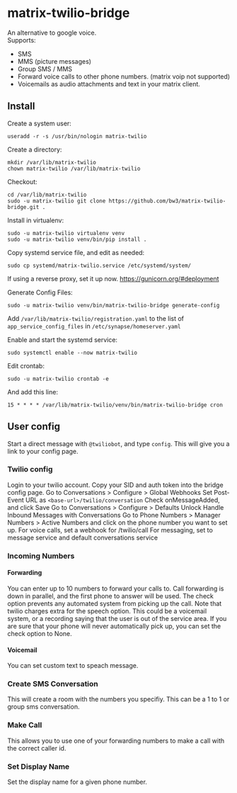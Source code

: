 # matrix-twilio-bridge
An alternative to google voice.  
Supports:
- SMS
- MMS (picture messages)
- Group SMS / MMS
- Forward voice calls to other phone numbers. (matrix voip not supported)
- Voicemails as audio attachments and text in your matrix client. 

## Install

Create a system user:

    useradd -r -s /usr/bin/nologin matrix-twilio

Create a directory:

    mkdir /var/lib/matrix-twilio
    chown matrix-twilio /var/lib/matrix-twilio

Checkout:

    cd /var/lib/matrix-twilio
    sudo -u matrix-twilio git clone https://github.com/bw3/matrix-twilio-bridge.git .

Install in virtualenv:

    sudo -u matrix-twilio virtualenv venv
    sudo -u matrix-twilio venv/bin/pip install .

Copy systemd service file, and edit as needed:

    sudo cp systemd/matrix-twilio.service /etc/systemd/system/

If using a reverse proxy, set it up now. https://gunicorn.org/#deployment

Generate Config Files:

    sudo -u matrix-twilio venv/bin/matrix-twilio-bridge generate-config

Add `/var/lib/matrix-twilio/registration.yaml` to the list of `app_service_config_files` in `/etc/synapse/homeserver.yaml`

Enable and start the systemd service:

    sudo systemctl enable --now matrix-twilio

Edit crontab:

    sudo -u matrix-twilio crontab -e

And add this line:

    15 * * * * /var/lib/matrix-twilio/venv/bin/matrix-twilio-bridge cron

## User config
Start a direct message with `@twiliobot`, and type `config`.
This will give you a link to your config page.

### Twilio config
Login to your twilio account. 
Copy your SID and auth token into the bridge config page. 
Go to Conversations > Configure > Global Webhooks
Set Post-Event URL as `<base-url>/twilio/conversation`
Check onMessageAdded, and click Save
Go to Conversations > Configure > Defaults
Unlock Handle Inbound Messages with Conversations
Go to Phone Numbers > Manager Numbers > Active Numbers and click on the phone number you want to set up.
For voice calls, set a webhook for <base-url>/twilio/call
For messaging, set to message service and default conversations service

### Incoming Numbers
#### Forwarding
You can enter up to 10 numbers to forward your calls to. 
Call forwarding is down in parallel, and the first phone to answer will be used.
The check option prevents any automated system from picking up the call. Note that twilio charges extra for the speech option. 
This could be a voicemail system, or a recording saying that the user is out of the service area. 
If you are sure that your phone will never automatically pick up, you can set the check option to None. 
#### Voicemail
You can set custom text to speach message.
### Create SMS Conversation
This will create a room with the numbers you specifiy. This can be a 1 to 1 or group sms conversation. 
### Make Call
This allows you to use one of your forwarding numbers to make a call with the correct caller id. 
### Set Display Name
Set the display name for a given phone number.
